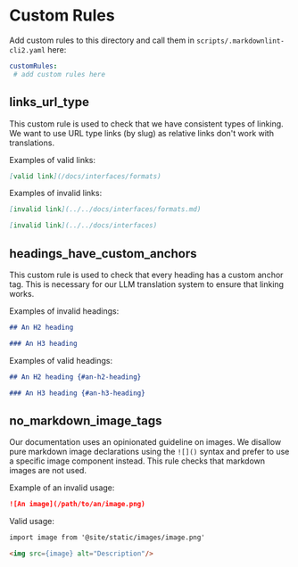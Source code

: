 # Custom Rules

Add custom rules to this directory and call them in `scripts/.markdownlint-cli2.yaml` here:

```yaml
customRules:
 # add custom rules here
```

## links_url_type

This custom rule is used to check that we have consistent types of linking.
We want to use URL type links (by slug) as relative links don't work with
translations.

Examples of valid links: 

```markdown
[valid link](/docs/interfaces/formats)
```

Examples of invalid links:

```markdown
[invalid link](../../docs/interfaces/formats.md)
```

```markdown
[invalid link](../../docs/interfaces)
```

## headings_have_custom_anchors

This custom rule is used to check that every heading has a custom anchor tag.
This is necessary for our LLM translation system to ensure that linking works.

Examples of invalid headings:

```markdown
## An H2 heading

### An H3 heading
```

Examples of valid headings:

```markdown
## An H2 heading {#an-h2-heading}

### An H3 heading {#an-h3-heading}
```

## no_markdown_image_tags

Our documentation uses an opinionated guideline on images. We disallow pure
markdown image declarations using the `![]()` syntax and prefer to use a
specific image component instead. This rule checks that markdown images are not
used.

Example of an invalid usage:

```markdown
![An image](/path/to/an/image.png)
```

Valid usage:

```markdown
import image from '@site/static/images/image.png'

<img src={image} alt="Description"/>
```
